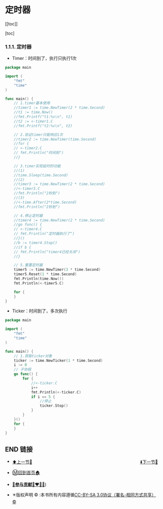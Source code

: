 # 定时器

[[toc]]

[toc]

### 1.1.1. 定时器

- Timer：时间到了，执行只执行1次

```go
package main

import (
    "fmt"
    "time"
)

func main() {
    // 1.timer基本使用
    //timer1 := time.NewTimer(2 * time.Second)
    //t1 := time.Now()
    //fmt.Printf("t1:%v\n", t1)
    //t2 := <-timer1.C
    //fmt.Printf("t2:%v\n", t2)

    // 2.验证timer只能响应1次
    //timer2 := time.NewTimer(time.Second)
    //for {
    // <-timer2.C
    // fmt.Println("时间到")
    //}

    // 3.timer实现延时的功能
    //(1)
    //time.Sleep(time.Second)
    //(2)
    //timer3 := time.NewTimer(2 * time.Second)
    //<-timer3.C
    //fmt.Println("2秒到")
    //(3)
    //<-time.After(2*time.Second)
    //fmt.Println("2秒到")

    // 4.停止定时器
    //timer4 := time.NewTimer(2 * time.Second)
    //go func() {
    // <-timer4.C
    // fmt.Println("定时器执行了")
    //}()
    //b := timer4.Stop()
    //if b {
    // fmt.Println("timer4已经关闭")
    //}

    // 5.重置定时器
    timer5 := time.NewTimer(3 * time.Second)
    timer5.Reset(1 * time.Second)
    fmt.Println(time.Now())
    fmt.Println(<-timer5.C)

    for {
    }
}
```

- Ticker：时间到了，多次执行

```go
package main

import (
    "fmt"
    "time"
)

func main() {
    // 1.获取ticker对象
    ticker := time.NewTicker(1 * time.Second)
    i := 0
    // 子协程
    go func() {
        for {
            //<-ticker.C
            i++
            fmt.Println(<-ticker.C)
            if i == 5 {
                //停止
                ticker.Stop()
            }
        }
    }()
    for {
    }
}
```

## END 链接
<ul><li><div><a href = '12.md' style='float:left'>⬆️上一节🔗</a><a href = '14.md' style='float: right'>⬇️下一节🔗</a></div></li></ul>

+ [Ⓜ️回到首页🏠](../README.md)

+ [**🫵参与贡献💞❤️‍🔥💖**](https://nsddd.top/archives/contributors))

+ ✴️版权声明 &copy; :本书所有内容遵循[CC-BY-SA 3.0协议（署名-相同方式共享）&copy;](http://zh.wikipedia.org/wiki/Wikipedia:CC-by-sa-3.0协议文本) 

